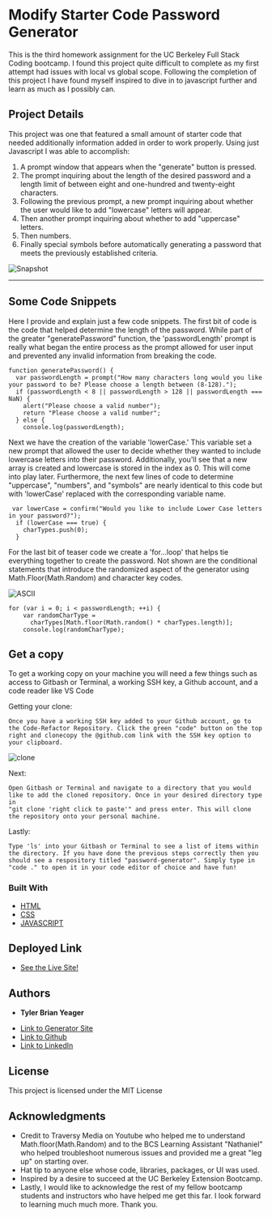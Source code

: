 # Modify Starter Code Password Generator 
This is the third homework assignment for the UC Berkeley Full Stack Coding bootcamp. I found this project quite difficult to complete as my first attempt had issues with local vs global scope. Following the completion of this project I have found myself inspired to dive in to javascript further and learn as much as I possibly can.

## Project Details
This project was one that featured a small amount of starter code that needed additionally information added in order to work properly. Using just Javascript I was able to accomplish:
1. A prompt window that appears when the "generate" button is pressed.
2. The prompt inquiring about the length of the desired password and a length limit of between eight and one-hundred and twenty-eight characters.
3. Following the previous prompt, a new prompt inquiring about whether the user would like to add "lowercase" letters will appear. 
4. Then another prompt inquiring about whether to add "uppercase" letters. 
5. Then numbers. 
6. Finally special symbols before automatically generating a password that meets the previously established criteria. 

![Snapshot](https://user-images.githubusercontent.com/89880190/134632547-7ae55447-6c31-4b59-b8f8-71fb3055994d.png)

---
## Some Code Snippets
Here I provide and explain just a few code snippets. The first bit of code is the code that helped determine the length of the password. While part of the greater "generatePassword" function, the 'passwordLength' prompt is really what began the entire process as the prompt allowed for user input and prevented any invalid information from breaking the code. 
```
function generatePassword() {
  var passwordLength = prompt("How many characters long would you like your password to be? Please choose a length between (8-128).");
  if (passwordLength < 8 || passwordLength > 128 || passwordLength === NaN) {
    alert("Please choose a valid number");
    return "Please choose a valid number";
  } else {
    console.log(passwordLength);
```


Next we have the creation of the variable 'lowerCase.' This variable set a new prompt that allowed the user to decide whether they wanted to include lowercase letters into their password. Additionally, you'll see that a new array is created and lowercase is stored in the index as 0. This will come into play later. Furthermore, the next few lines of code to determine "uppercase", "numbers", and "symbols" are nearly identical to this code but with 'lowerCase' replaced with the corresponding variable name.
```
 var lowerCase = confirm("Would you like to include Lower Case letters in your password?");
  if (lowerCase === true) {
    charTypes.push(0);
  }
```

For the last bit of teaser code we create a 'for...loop' that helps tie everything together to create the password. Not shown are the conditional statements that introduce the randomized aspect of the generator using Math.Floor(Math.Random) and character key codes. 

![ASCII](https://user-images.githubusercontent.com/89880190/134632672-293cd1da-2285-4737-94c4-1fb14ebda9e0.jpg)

```
for (var i = 0; i < passwordLength; ++i) {
    var randomCharType =
      charTypes[Math.floor(Math.random() * charTypes.length)];
    console.log(randomCharType);
```

## Get a copy

To get a working copy on your machine you will need a few things such as access to Gitbash or Terminal, a working SSH key, a Github account, and a code reader like VS Code

Getting your clone:

```
Once you have a working SSH key added to your Github account, go to the Code-Refactor Repository. Click the green "code" button on the top right and clonecopy the @github.com link with the SSH key option to your clipboard. 
```
![clone](https://user-images.githubusercontent.com/89880190/134632726-13ef8744-77ab-44b9-a398-d232dc21f51b.png)


Next: 

```
Open Gitbash or Terminal and navigate to a directory that you would like to add the cloned repository. Once in your desired directory type in
"git clone 'right click to paste'" and press enter. This will clone the repository onto your personal machine.
```

Lastly: 

```
Type 'ls' into your Gitbash or Terminal to see a list of items within the directory. If you have done the previous steps correctly then you should see a respository titled "password-generator". Simply type in "code ." to open it in your code editor of choice and have fun!
```

### Built With

* [HTML](https://developer.mozilla.org/en-US/docs/Web/HTML)
* [CSS](https://developer.mozilla.org/en-US/docs/Web/CSS)
* [JAVASCRIPT](https://developer.mozilla.org/en-US/docs/Web/JavaScript)


## Deployed Link
* [See the Live Site!](https://tylerbyeager.github.io/password-generator/)

## Authors

* **Tyler Brian Yeager** 

- [Link to Generator Site](https://github.com/TylerBYeager/password-generator)
- [Link to Github](https://github.com/TylerBYeager/tylerbyeager.github.io)
- [Link to LinkedIn](https://www.linkedin.com/in/tyler-yeager-611926213/)

## License

This project is licensed under the MIT License 

## Acknowledgments

* Credit to Traversy Media on Youtube who helped me to understand Math.floor(Math.Random) and to the BCS Learning Assistant "Nathaniel" who helped troubleshoot numerous issues and provided me a great "leg up" on starting over.
* Hat tip to anyone else whose code, libraries, packages, or UI was used.
* Inspired by a desire to succeed at the UC Berkeley Extension Bootcamp.
* Lastly, I would like to acknowledge the rest of my fellow bootcamp students and instructors who have helped me get this far. I look forward to learning much much more. Thank you. 
